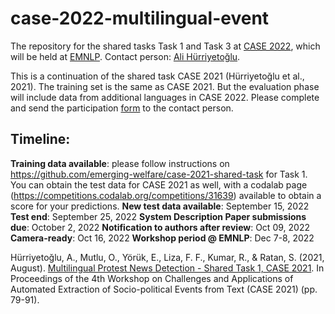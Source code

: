 # case-2022-multilingual-event
The repository for the shared tasks Task 1 and Task 3 at [CASE 2022](https://emw.ku.edu.tr/case-2022/), which will be held at [EMNLP](https://2022.emnlp.org). Contact person: [Ali Hürriyetoğlu](mailto:ali.hurriyetoglu@gmail.com). 

This is a continuation of the shared task CASE 2021 (Hürriyetoğlu et al., 2021). The training set is the same as CASE 2021. But the evaluation phase will include data from additional languages in CASE 2022. Please complete and send the participation [form](CASE2022-Shared-Task-ProtestNews-Individual-Application.pdf) to the contact person. 

## Timeline:
__Training data available__: please follow instructions on https://github.com/emerging-welfare/case-2021-shared-task for Task 1. You can obtain the test data for CASE 2021 as well, with a codalab page (https://competitions.codalab.org/competitions/31639) available to obtain a score for your predictions. 
__New test data available__: September 15, 2022
__Test end__: September 25, 2022
__System Description Paper submissions due__: October 2, 2022
__Notification to authors after review__: Oct 09, 2022
__Camera-ready__: Oct 16, 2022
__Workshop period @ EMNLP__: Dec 7-8, 2022




Hürriyetoğlu, A., Mutlu, O., Yörük, E., Liza, F. F., Kumar, R., & Ratan, S. (2021, August). [Multilingual Protest News Detection - Shared Task 1, CASE 2021](https://aclanthology.org/2021.case-1.11/ ). In Proceedings of the 4th Workshop on Challenges and Applications of Automated Extraction of Socio-political Events from Text (CASE 2021) (pp. 79-91). 

